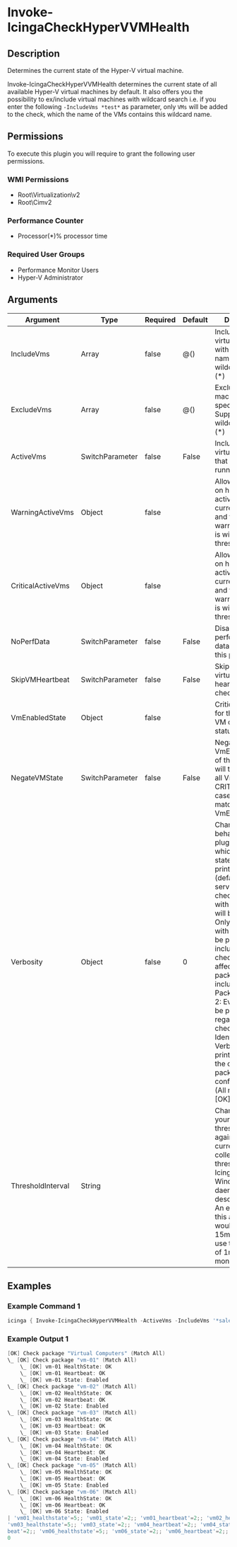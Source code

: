 # Invoke-IcingaCheckHyperVVMHealth

## Description

Determines the current state of the Hyper-V virtual machine.

Invoke-IcingaCheckHyperVVMHealth determines the current state of all available Hyper-V virtual machines by default.
It also offers you the possibility to ex/include virtual machines with wildcard search i.e. if you enter the
following ``-IncludeVms *test*`` as parameter, only ``VMs`` will be added to the check, which the name of the
VMs contains this wildcard name.

## Permissions

To execute this plugin you will require to grant the following user permissions.

### WMI Permissions

* Root\Virtualization\v2
* Root\Cimv2

### Performance Counter

* Processor(*)\% processor time

### Required User Groups

* Performance Monitor Users
* Hyper-V Administrator

## Arguments

| Argument | Type | Required | Default | Description |
| ---      | ---  | ---      | ---     | ---         |
| IncludeVms | Array | false | @() | Include only virtual machines with a specific name. Supports wildcard usage (*) |
| ExcludeVms | Array | false | @() | Exclude virtual machines with a specific name. Supports wildcard usage (*) |
| ActiveVms | SwitchParameter | false | False | Include only virtual machines that are currently running |
| WarningActiveVms | Object | false |  | Allows to monitor on how many active VM's are currently present and throws a warning in case it is within the threshold |
| CriticalActiveVms | Object | false |  | Allows to monitor on how many active VM's are currently present and throws a warning in case it is within the threshold |
| NoPerfData | SwitchParameter | false | False | Disables the performance data output of this plugin. |
| SkipVMHeartbeat | SwitchParameter | false | False | Skips the current virtual machine heartbeat status check. |
| VmEnabledState | Object | false |  | Critical threshold for the Hyper-V VM current status |
| NegateVMState | SwitchParameter | false | False | Negates the VmEnabledState of this plugin and will then report all Vms CRITICAL, in case they are not matching the VmEnabledState. |
| Verbosity | Object | false | 0 | Changes the behavior of the plugin output which check states are printed: 0 (default): Only service checks/packages with state not OK will be printed 1: Only services with not OK will be printed including OK checks of affected check packages including Package config 2: Everything will be printed regardless of the check state 3: Identical to Verbose 2, but prints in addition the check package configuration e.g (All must be [OK]) |
| ThresholdInterval | String |  |  | Change the value your defined threshold checks against from the current value to a collected time threshold of the Icinga for Windows daemon, as described [here](https://icinga.com/docs/icinga-for-windows/latest/doc/service/10-Register-Service-Checks/). An example for this argument would be 1m or 15m which will use the average of 1m or 15m for monitoring. |

## Examples

### Example Command 1

```powershell
icinga { Invoke-IcingaCheckHyperVVMHealth -ActiveVms -IncludeVms '*sales*' -Verbosity 2 }
```

### Example Output 1

```powershell
[OK] Check package "Virtual Computers" (Match All)
\_ [OK] Check package "vm-01" (Match All)
    \_ [OK] vm-01 HealthState: OK
    \_ [OK] vm-01 Heartbeat: OK
    \_ [OK] vm-01 State: Enabled
\_ [OK] Check package "vm-02" (Match All)
    \_ [OK] vm-02 HealthState: OK
    \_ [OK] vm-02 Heartbeat: OK
    \_ [OK] vm-02 State: Enabled
\_ [OK] Check package "vm-03" (Match All)
    \_ [OK] vm-03 HealthState: OK
    \_ [OK] vm-03 Heartbeat: OK
    \_ [OK] vm-03 State: Enabled
\_ [OK] Check package "vm-04" (Match All)
    \_ [OK] vm-04 HealthState: OK
    \_ [OK] vm-04 Heartbeat: OK
    \_ [OK] vm-04 State: Enabled
\_ [OK] Check package "vm-05" (Match All)
    \_ [OK] vm-05 HealthState: OK
    \_ [OK] vm-05 Heartbeat: OK
    \_ [OK] vm-05 State: Enabled
\_ [OK] Check package "vm-06" (Match All)
    \_ [OK] vm-06 HealthState: OK
    \_ [OK] vm-06 Heartbeat: OK
    \_ [OK] vm-06 State: Enabled
| 'vm01_healthstate'=5;; 'vm01_state'=2;; 'vm01_heartbeat'=2;; 'vm02_heartbeat'=2;; 'vm02_state'=2;; 'vm02_healthstate'=5;; 'vm03_heartbeat'=2;;
'vm03_healthstate'=5;; 'vm03_state'=2;; 'vm04_heartbeat'=2;; 'vm04_state'=2;; 'vm04_healthstate'=5;; 'vm05_state'=2;; 'vm05_healthstate'=5;; 'vm05_heart
beat'=2;; 'vm06_healthstate'=5;; 'vm06_state'=2;; 'vm06_heartbeat'=2;;
0    
```


